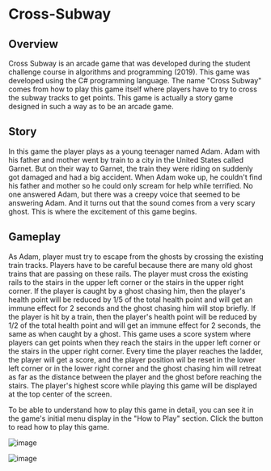 # Cross-Subway

## Overview
Cross Subway is an arcade game that was developed during the student challenge course in algorithms and programming (2019). This game was developed using the C# programming language. The name "Cross Subway" comes from how to play this game itself where players have to try to cross the subway tracks to get points. This game is actually a story game designed in such a way as to be an arcade game.

## Story
In this game the player plays as a young teenager named Adam. Adam with his father and mother went by train to a city in the United States called Garnet. But on their way to Garnet, the train they were riding on suddenly got damaged and had a big accident. When Adam woke up, he couldn't find his father and mother so he could only scream for help while terrified. No one answered Adam, but there was a creepy voice that seemed to be answering Adam. And it turns out that the sound comes from a very scary ghost. This is where the excitement of this game begins.

## Gameplay
As Adam, player must try to escape from the ghosts by crossing the existing train tracks. Players have to be careful because there are many old ghost trains that are passing on these rails. The player must cross the existing rails to the stairs in the upper left corner or the stairs in the upper right corner. If the player is caught by a ghost chasing him, then the player's health point will be reduced by 1/5 of the total health point and will get an immune effect for 2 seconds and the ghost chasing him will stop briefly. If the player is hit by a train, then the player's health point will be reduced by 1/2 of the total health point and will get an immune effect for 2 seconds, the same as when caught by a ghost. This game uses a score system where players can get points when they reach the stairs in the upper left corner or the stairs in the upper right corner. Every time the player reaches the ladder, the player will get a score, and the player position wil be reset in the lower left corner or in the lower right corner and the ghost chasing him will retreat as far as the distance between the player and the ghost before reaching the stairs. The player's highest score while playing this game will be displayed at the top center of the screen.


To be able to understand how to play this game in detail, you can see it in the game's initial menu display in the "How to Play" section. Click the button to read how to play this game.

![image](https://github.com/yosuaw/Cross-Subway/assets/80568597/244a2bfc-1884-4a89-bd52-e21f9771114b)

![image](https://github.com/yosuaw/Cross-Subway/assets/80568597/fb72cfa7-30af-45d9-954c-4343487525d3)

